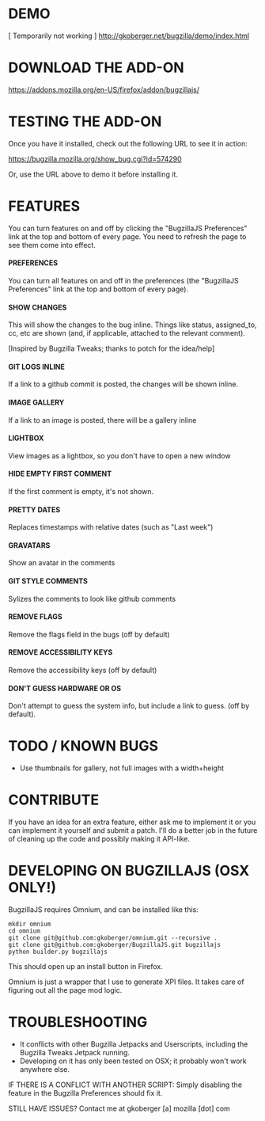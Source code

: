 DEMO
===============================================================================

[ Temporarily not working ]
http://gkoberger.net/bugzilla/demo/index.html

DOWNLOAD THE ADD-ON
===============================================================================

https://addons.mozilla.org/en-US/firefox/addon/bugzillajs/

TESTING THE ADD-ON
===============================================================================

Once you have it installed, check out the following URL to see it in action:

https://bugzilla.mozilla.org/show_bug.cgi?id=574290

Or, use the URL above to demo it before installing it.

FEATURES
===============================================================================

You can turn features on and off by clicking the "BugzillaJS Preferences" link
at the top and bottom of every page.  You need to refresh the page to see them
come into effect.

#### PREFERENCES

  You can turn all features on and off in the preferences (the "BugzillaJS
  Preferences" link at the top and bottom of every page).

#### SHOW CHANGES

  This will show the changes to the bug inline.  Things like status,
  assigned_to, cc, etc are shown (and, if applicable, attached to the relevant
  comment).

  [Inspired by Bugzilla Tweaks; thanks to potch for the idea/help]

#### GIT LOGS INLINE

  If a link to a github commit is posted, the changes will be shown inline.

#### IMAGE GALLERY

  If a link to an image is posted, there will be a gallery inline

#### LIGHTBOX

  View images as a lightbox, so you don't have to open a new window

#### HIDE EMPTY FIRST COMMENT

  If the first comment is empty, it's not shown.

#### PRETTY DATES

  Replaces timestamps with relative dates (such as "Last week")

#### GRAVATARS

  Show an avatar in the comments

#### GIT STYLE COMMENTS

  Sylizes the comments to look like github comments

#### REMOVE FLAGS

  Remove the flags field in the bugs (off by default)

#### REMOVE ACCESSIBILITY KEYS

  Remove the accessibility keys (off by default)

#### DON'T GUESS HARDWARE OR OS

  Don't attempt to guess the system info, but include a link to guess. (off
  by default).

TODO / KNOWN BUGS
===============================================================================

- Use thumbnails for gallery, not full images with a width+height

CONTRIBUTE
===============================================================================

If you have an idea for an extra feature, either ask me to implement it or
you can implement it yourself and submit a patch.  I'll do a better job in the
future of cleaning up the code and possibly making it API-like.

DEVELOPING ON BUGZILLAJS (OSX ONLY!)
===============================================================================

BugzillaJS requires Omnium, and can be installed like this:

    mkdir omnium
    cd omnium
    git clone git@github.com:gkoberger/omnium.git --recursive .
    git clone git@github.com:gkoberger/BugzillaJS.git bugzillajs
    python builder.py bugzillajs

This should open up an install button in Firefox.

Omnium is just a wrapper that I use to generate XPI files.  It takes care of
figuring out all the page mod logic.

TROUBLESHOOTING
===============================================================================

 - It conflicts with other Bugzilla Jetpacks and Userscripts, including the
   Bugzilla Tweaks Jetpack running.
 - Developing on it has only been tested on OSX; it probably won't work anywhere
   else.

IF THERE IS A CONFLICT WITH ANOTHER SCRIPT:
  Simply disabling the feature in the Bugzilla Preferences should fix it.

STILL HAVE ISSUES?
  Contact me at gkoberger [a] mozilla [dot] com
